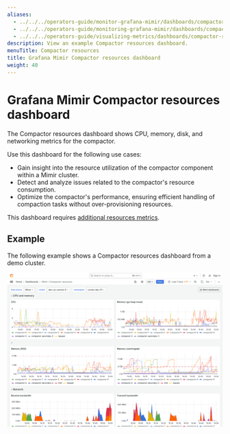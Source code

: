 ```yaml
---
aliases:
  - ../../../operators-guide/monitor-grafana-mimir/dashboards/compactor-resources/
  - ../../../operators-guide/monitoring-grafana-mimir/dashboards/compactor-resources/
  - ../../../operators-guide/visualizing-metrics/dashboards/compactor-resources/
description: View an example Compactor resources dashboard.
menuTitle: Compactor resources
title: Grafana Mimir Compactor resources dashboard
weight: 40
---
```


<!-- Note: This topic is mounted in the GEM documentation. Ensure that all updates are also applicable to GEM. -->

# Grafana Mimir Compactor resources dashboard

The Compactor resources dashboard shows CPU, memory, disk, and networking metrics for the compactor.

Use this dashboard for the following use cases:

- Gain insight into the resource utilization of the compactor component within a Mimir cluster.
- Detect and analyze issues related to the compactor's resource consumption.
- Optimize the compactor's performance, ensuring efficient handling of compaction tasks without over-provisioning resources.

This dashboard requires [additional resources metrics](../../requirements/#additional-resources-metrics).

## Example

The following example shows a Compactor resources dashboard from a demo cluster.

![Grafana Mimir compactor resources dashboard](mimir-compactor-resources.png)
